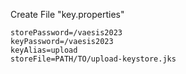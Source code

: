 Create File "key.properties"

```
storePassword=/vaesis2023
keyPassword=/vaesis2023
keyAlias=upload
storeFile=PATH/TO/upload-keystore.jks
```
